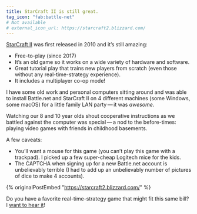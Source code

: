 ```yaml
---
title: StarCraft II is still great.
tag_icon: "fab:battle-net"
# Not available
# external_icon_url: https://starcraft2.blizzard.com/
---
```

[StarCraft II](https://en.wikipedia.org/wiki/StarCraft_II:_Wings_of_Liberty) was first released in 2010 and it’s still amazing:

- Free-to-play (since 2017)
- It’s an old game so it works on a wide variety of hardware and software.
- Great tutorial play that trains new players from scratch (even those without any real-time-strategy experience).
- It includes a multiplayer co-op mode!

I have some old work and personal computers sitting around and was able to install Battle.net and StarCraft II on 4 different machines (some Windows, some macOS) for a little family LAN party — it was *awesome*.

Watching our 8 and 10 year olds shout cooperative instructions as we battled against the computer was special — a nod to the before-times: playing video games with friends in childhood basements.

A few caveats:

- You’ll want a mouse for this game (you can’t play this game with a trackpad). I picked up a few super-cheap Logitech mice for the kids.
- The CAPTCHA when signing up for a new Battle.net account is unbelievably terrible (I had to add up an unbelievably number of pictures of dice to make 4 accounts).

{% originalPostEmbed "https://starcraft2.blizzard.com/" %}

Do you have a favorite real-time-strategy game that might fit this same bill? I [want to hear it](https://fediverse.zachleat.com/@zachleat)!